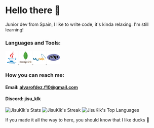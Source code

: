 # Hello there 👋

Junior dev from Spain, I like to write code, it's kinda relaxing.
I'm still learning!

<h3 align="left">Languages and Tools:</h3>
<p align="left"> <a href="https://www.java.com" target="_blank" rel="noreferrer"> <img src="https://raw.githubusercontent.com/devicons/devicon/master/icons/java/java-original.svg" alt="java" width="40" height="40"/> </a> <a href="https://www.mongodb.com/" target="_blank" rel="noreferrer"> <img src="https://raw.githubusercontent.com/devicons/devicon/master/icons/mongodb/mongodb-original-wordmark.svg" alt="mongodb" width="40" height="40"/> </a> <a href="https://www.mysql.com/" target="_blank" rel="noreferrer"> <img src="https://raw.githubusercontent.com/devicons/devicon/master/icons/mysql/mysql-original-wordmark.svg" alt="mysql" width="40" height="40"/> </a> <a href="https://www.php.net" target="_blank" rel="noreferrer"> <img src="https://raw.githubusercontent.com/devicons/devicon/master/icons/php/php-original.svg" alt="php" width="40" height="40"/> </a> </p>

### How you can reach me:
#### Email: alvarofdez.f10@gmail.com

#### Discord: jisu_klk


![JisuKlk's Stats](https://github-readme-stats.vercel.app/api?username=JisuKlk&theme=midnight-purple&show_icons=true&hide_border=false&count_private=true)
![JisuKlk's Streak](https://github-readme-streak-stats.herokuapp.com/?user=JisuKlk&theme=midnight-purple&hide_border=false)
![JisuKlk's Top Languages](https://github-readme-stats.vercel.app/api/top-langs/?username=JisuKlk&theme=midnight-purple&show_icons=true&hide_border=false&layout=compact)

If you made it all the way to here, you should know that I like ducks 🦆
